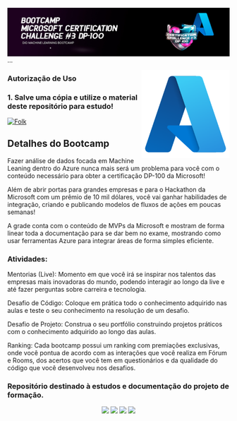 <img align="right" src="https://raw.githubusercontent.com/araujoeverton/DIO-Microsoft-Certification-Challenge-3-DP-100/refs/heads/main/assets/banner-bootcamp.jpg" width="1080"/> ...



<img align="right" src="https://raw.githubusercontent.com/araujoeverton/DIO-Microsoft-Certification-Challenge-3-DP-100/c29b2cc0a520d062c346c4c75a39ffe4c6d1cdc5/assets/Microsoft_Azure.svg" width="200"/>

### Autorização de Uso
### 1. Salve uma cópia e utilize o material deste repositório para estudo!
<a href="https://github.com//araujoeverton/XP_Bootcamp_Engenharia_de_Dados//fork">
    <img alt="Folk" title="Fork Button" src="https://shields.io/badge/-DAR%20FORK-red.svg?&style=for-the-badge&logo=github&logoColor=white"/></a>


## Detalhes do Bootcamp

Fazer análise de dados focada em Machine Leaning dentro do Azure nunca mais será um problema para você com o conteúdo necessário para obter a certificação DP-100 da Microsoft!

Além de abrir portas para grandes empresas e para o Hackathon da Microsoft com um prêmio de 10 mil dólares, você vai ganhar habilidades de integração, criando e publicando modelos de fluxos de ações em poucas semanas!

A grade conta com o conteúdo de MVPs da Microsoft e mostram de forma linear toda a documentação para se dar bem no exame, mostrando como usar ferramentas Azure para integrar áreas de forma simples eficiente.

### Atividades:

Mentorias (Live): Momento em que você irá se inspirar nos talentos das empresas mais inovadoras do mundo, podendo interagir ao longo da live e até fazer perguntas sobre carreira e tecnologia.

Desafio de Código: Coloque em prática todo o conhecimento adquirido nas aulas e teste o seu conhecimento na resolução de um desafio.

Desafio de Projeto: Construa o seu portfólio construindo projetos práticos com o conhecimento adquirido ao longo das aulas.

Ranking: Cada bootcamp possui um ranking com premiações exclusivas, onde você pontua de acordo com as interações que você realiza em Fórum e Rooms, dos acertos que você tem em questionários e da qualidade do código que você desenvolveu nos desafios.



### Repositório destinado à estudos e documentação do projeto de formação.


<div align="center">
  <p>
      <img src="https://img.shields.io/github/languages/count/alexklenio/DIO-dotnet-developer"/>
      <img src="https://img.shields.io/github/repo-size/alexklenio/DIO-dotnet-developer"/>
      <img src="https://img.shields.io/github/last-commit/alexklenio/DIO-dotnet-developer"/>
      <img src="https://img.shields.io/github/issues/alexklenio/DIO-dotnet-developer"/>
  </p> 
</div>


